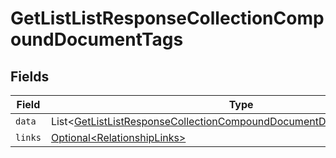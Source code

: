 # GetListListResponseCollectionCompoundDocumentTags


## Fields

| Field                                                                                                                                                                      | Type                                                                                                                                                                       | Required                                                                                                                                                                   | Description                                                                                                                                                                |
| -------------------------------------------------------------------------------------------------------------------------------------------------------------------------- | -------------------------------------------------------------------------------------------------------------------------------------------------------------------------- | -------------------------------------------------------------------------------------------------------------------------------------------------------------------------- | -------------------------------------------------------------------------------------------------------------------------------------------------------------------------- |
| `data`                                                                                                                                                                     | List\<[GetListListResponseCollectionCompoundDocumentDataRelationshipsData](../../models/components/GetListListResponseCollectionCompoundDocumentDataRelationshipsData.md)> | :heavy_minus_sign:                                                                                                                                                         | N/A                                                                                                                                                                        |
| `links`                                                                                                                                                                    | [Optional\<RelationshipLinks>](../../models/components/RelationshipLinks.md)                                                                                               | :heavy_minus_sign:                                                                                                                                                         | N/A                                                                                                                                                                        |